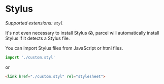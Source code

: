 # Stylus

_Supported extensions: `styl`_

It's not even necessary to install Stylus 😱, parcel will automatically install Stylus if it detects a Stylus file.

You can import Stylus files from JavaScript or html files.

```javascript
import './custom.styl'
```

or

```html
<link href="./custom.styl" rel="stylesheet">
```
